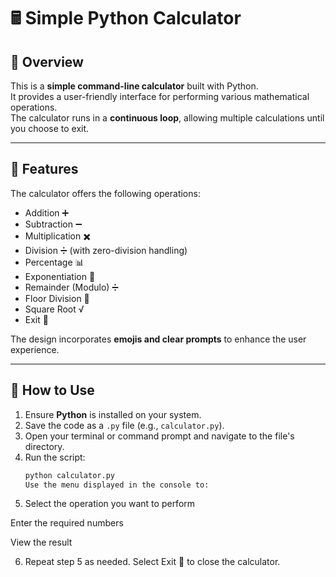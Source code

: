 # 🖩 Simple Python Calculator

## 🔹 Overview
This is a **simple command-line calculator** built with Python.  
It provides a user-friendly interface for performing various mathematical operations.  
The calculator runs in a **continuous loop**, allowing multiple calculations until you choose to exit.

---

## 🔹 Features
The calculator offers the following operations:  
- Addition ➕  
- Subtraction ➖  
- Multiplication ✖️  
- Division ➗ (with zero-division handling)  
- Percentage 📊  
- Exponentiation 🔼  
- Remainder (Modulo) ➗  
- Floor Division 🧮  
- Square Root √  
- Exit 🚪  

The design incorporates **emojis and clear prompts** to enhance the user experience.

---

## 🔹 How to Use
1. Ensure **Python** is installed on your system.  
2. Save the code as a `.py` file (e.g., `calculator.py`).  
3. Open your terminal or command prompt and navigate to the file's directory.  
4. Run the script:  
   ```bash
   python calculator.py
   Use the menu displayed in the console to:
5. Select the operation you want to perform

Enter the required numbers

View the result

6. Repeat step 5 as needed. Select Exit 🚪 to close the calculator.
